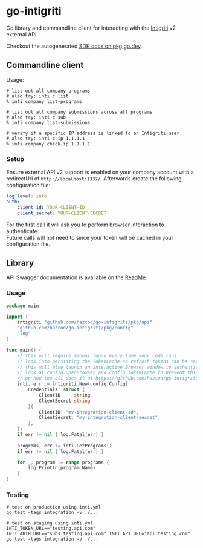 # go-intigriti

Go library and commandline client for interacting with the [Intigriti](https://www.intigriti.com/) v2 external API.

Checkout the autogenerated [SDK docs on pkg.go.dev](https://pkg.go.dev/github.com/hazcod/go-intigriti).

## Commandline client

Usage:
```shell
# list out all company programs
# also try: inti c list
% inti company list-programs

# list out all company submissions across all programs
# also try: inti c sub
% inti company list-submissions

# verify if a specific IP address is linked to an Intigriti user
# also try: inti c ip 1.1.1.1
% inti company check-ip 1.1.1.1
```

### Setup

Ensure external API v2 support is enabled on your company account with a redirectUri of `http://localhost:1337/`.
Afterwards create the following configuration file:

```yaml
log.level: info
auth:
    client_id: YOUR-CLIENT-ID
    client_secret: YOUR-CLIENT-SECRET
```

For the first call it will ask you to perform browser interaction to authenticate. <br/>
Future calls will not need to since your token will be cached in your configuration file.

## Library 

API Swagger documentation is available on the [ReadMe](https://intigriti.readme.io/reference/introduction).

### Usage
```go
package main

import (
	intigriti "github.com/hazcod/go-intigriti/pkg/api"
	"github.com/hazcod/go-intigriti/pkg/config"
	"log"
)

func main() {
	// this will require manual logon every time your code runs
	// look into persisting the TokenCache so refresh tokens can be saved
	// this will also launch an interactive Browser window to authenticate,
	// look at config.OpenBrowser and config.TokenCache to prevent this
	// or how the cli does it at https://github.com/hazcod/go-intigriti/blob/2eeb6a9fcee42fc4ac1ada7f5dc6d2db5446c15d/cmd/config/config.go#L86
	inti, err := intigriti.New(config.Config{
		Credentials: struct {
			ClientID     string
			ClientSecret string
		}{
		    ClientID: "my-integration-client-id",
		    ClientSecret: "my-integration-client-secret",
		},
	})
	if err != nil { log.Fatal(err) }
	
	programs, err := inti.GetPrograms()
	if err != nil { log.Fatal(err) }

	for _, program := range programs {
		log.Println(program.Name)
	}
}
```

### Testing
```shell script
# test on production using inti.yml
go test -tags integration -v ./...

# test on staging using inti.yml
INTI_TOKEN_URL=="testing.api.com" INTI_AUTH_URL=="subs.testing.api.com" INTI_API_URL="api.testing.com" go test -tags integration -v ./...
```
